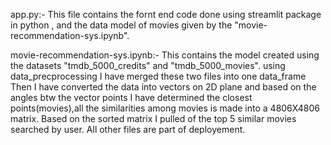 app.py:-
       This file contains the fornt end code done using streamlit package in python , and the data model of movies given by the "movie-recommendation-sys.ipynb".


       
movie-recommendation-sys.ipynb:- 
       This contains the model created using the datasets "tmdb_5000_credits" and "tmdb_5000_movies".
       using data_precprocessing I have merged these two files into one data_frame
       Then I have converted the data into vectors on 2D plane and based on the angles btw the vector points I have determined the closest points(movies),all the similarities among movies is made into a 4806X4806 matrix.
       Based on the sorted  matrix I pulled of the top 5 similar movies searched by user.
All other files are part of deployement.       
       
       
